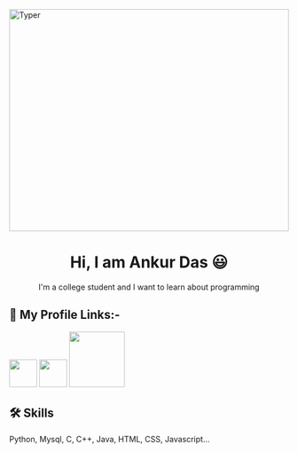 

<div >
  <img src="https://media2.giphy.com/media/v1.Y2lkPTc5MGI3NjExZ3B4aTMyemZsODlycmo3amZ3MWgwNXdwdWNuMGVwb3hmaW0xdHMzaSZlcD12MV9pbnRlcm5hbF9naWZfYnlfaWQmY3Q9Zw/xUA7bdpLxQhsSQdyog/giphy.webp" alt="Typer" width="100%" height="400px"/>
  <h1 align="center" width="1rem">Hi, I am Ankur Das 😃</h1>
  <p align="center" font-size=50px >I'm a college student and I want to learn about programming</p>
  
</div>

## 🔗 My Profile Links:-

<a href="https://www.linkedin.com/in/ankur-das-42471023b" target="_blank"><img src="https://upload.wikimedia.org/wikipedia/commons/thumb/8/81/LinkedIn_icon.svg/1200px-LinkedIn_icon.svg.png" alt="" width="50px" align-items="center"></a>
<a href="https://www.youtube.com/channel/UCxyD54EBTfdSpW318tlLcXg" target="_blank"><img src="https://static.vecteezy.com/system/resources/thumbnails/023/986/704/small/youtube-logo-youtube-logo-transparent-youtube-icon-transparent-free-free-png.png" alt="" width="50px" align-items="center"></a>
<a href="https://www.hackerrank.com/ankurdas140905" target="_blank"><img src="https://www.doit.com/wp-content/uploads/2023/06/1_jbcsrlrvfbdnbecw_ljf4g.png" alt="" width="100px" align-items="center"></a>

## 🛠 Skills

<p> Python, Mysql, C, C++, Java, HTML, CSS, Javascript...</p>
